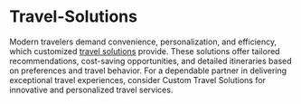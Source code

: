 # Travel-Solutions

Modern travelers demand convenience, personalization, and efficiency, which customized [travel solutions](https://customtravelsolutions.com/) provide. These solutions offer tailored recommendations, cost-saving opportunities, and detailed itineraries based on preferences and travel behavior. For a dependable partner in delivering exceptional travel experiences, consider Custom Travel Solutions for innovative and personalized travel services.
